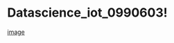 # Datascience_iot_0990603!
[image](https://user-images.githubusercontent.com/74900539/115708604-82241700-a370-11eb-9170-b2160a3af96d.png)
